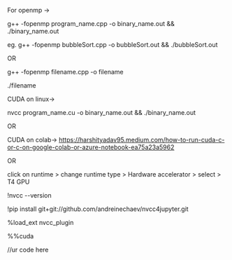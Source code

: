 For openmp ->

g++ -fopenmp program_name.cpp -o binary_name.out && ./binary_name.out 

eg. g++ -fopenmp bubbleSort.cpp -o bubbleSort.out && ./bubbleSort.out 

  OR 
  
g++ -fopenmp filename.cpp -o filename

./filename

CUDA on linux->

nvcc program_name.cu -o binary_name.out && ./binary_name.out

OR 

CUDA on colab->
https://harshityadav95.medium.com/how-to-run-cuda-c-or-c-on-google-colab-or-azure-notebook-ea75a23a5962 

OR

click on runtime > change runtime type > Hardware accelerator > select > T4 GPU

!nvcc --version

!pip install git+git://github.com/andreinechaev/nvcc4jupyter.git

%load_ext nvcc_plugin

%%cuda 

//ur code here


